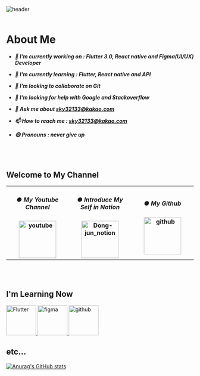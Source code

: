 
![header](https://capsule-render.vercel.app/api?type=Cylinder&color=auto&height=150&section=header&text=@fossil___95&fontSize=90&fontcolor=auto&animation=twinkling)
<br>
<br>
<h1 align="left">About Me</h1>
<h5>

- 🔭 I’m currently working on : Flutter 3.0, React native and Figma(UI/UX) Developer

- 🌱 I’m currently learning : Flutter, React native and API 

- 👯 I’m looking to collaborate on Git

- 🤔 I’m looking for help with Google and Stackoverflow

- 💬 Ask me about sky32133@kakao.com

- 📫 How to reach me : sky32133@kakao.com

- 😄 Pronouns : never give up

</h5>
<br>
<br>


<h2 align="left">Welcome to My Channel</h2>
<!-- 
_blank : 새창에서 열기 
nooperner, noreferrer : 보안
href : 넘어갈 url 주소
src : 이미지 주소
alt : 이미지 전송 실패시 사용할 텍스트 내용
-->
    
<table>
 <tr align="center" height = "150">
  <th width = 340>
   
<h5>● My Youtube Channel</h5>

<a href = "https://www.youtube.com/channel/UCLsK9Zy_W62bs09pPCjFWYw" target = "_blank_" rel ="noopener noreferrer" >
 <img src="https://cdn.icon-icons.com/icons2/2699/PNG/512/youtube_logo_icon_167938.png" alt="youtube" width = auto height = "100" vertical-align: middle; /> </a>
   
</th>
<th width = 340>
<h5>● Introduce My Self in Notion</h5>

<a target="_blank" href="https://grape-tumbleweed-a41.notion.site/7d559049bda449cfb4bb9bb02835519d" rel="noopener noreferrer" >
 <img src="https://img1.daumcdn.net/thumb/R800x0/?scode=mtistory2&fname=https%3A%2F%2Fblog.kakaocdn.net%2Fdn%2Fb8KTEj%2Fbtrn83lyP6L%2FTIxBbjy6ym4i61EF0N4j3K%2Fimg.jpg" alt="Dong-jun_notion" width=auto height="100" /> </a>

</th>
<th width = 340>
 
<h5>● My Github</h5>

<a href = "https://github.com/LeeHwaSeok" target = "_blank_" rel ="noopener noreferrer" >
 <img src="https://upload.wikimedia.org/wikipedia/commons/9/91/Octicons-mark-github.svg" alt="github" width = auto height = "100" vertical-align: middle; /> </a>

  </th>
 </tr>
</table>
 
<br>
<br>

<h2 align="left">I'm Learning Now</h2>

<a href = "https://grape-tumbleweed-a41.notion.site/Flutter3-0-Flut-lab-Flutter-flow-842f9a988bf7406a82947a9ca10f2b69" target = "_blank_" rel ="noopener noreferrer" >
 <img src="https://www.svgrepo.com/show/353751/flutter.svg" alt="Flutter" width = auto height = "80" vertical-align: middle; /> </a>
<a href = "https://grape-tumbleweed-a41.notion.site/Figma-a4252962e2fd4544a681a056a8605766" target = "_blank_" rel ="noopener noreferrer" >
 <img src="https://upload.wikimedia.org/wikipedia/commons/3/33/Figma-logo.svg" alt="figma" width = auto height = "80" vertical-align: middle; /> </a>
<a href = "https://grape-tumbleweed-a41.notion.site/React-Native-783185a491e941f386aef932d98db503" target = "_blank_" rel ="noopener noreferrer" >
 <img src="https://upload.wikimedia.org/wikipedia/commons/thumb/a/a7/React-icon.svg/2300px-React-icon.svg.png" alt="github" width = auto height = "80" vertical-align: middle; /> </a> 







<h2> etc... </h2>


<!-- [![Top Langs](https://github-readme-stats.vercel.app/api/top-langs/?username=LeeHwaSeok)](https://github.com/LeeHwaSeok/github-readme-stats) -->
[![Anurag's GitHub stats](https://github-readme-stats.vercel.app/api?username=LeeHwaSeok)](https://github.com/LeeHwaSeok)



